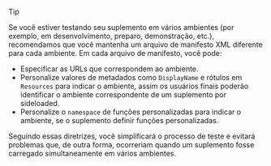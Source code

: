 > [!TIP]
> Se você estiver testando seu suplemento em vários ambientes (por exemplo, em desenvolvimento, preparo, demonstração, etc.), recomendamos que você mantenha um arquivo de manifesto XML diferente para cada ambiente. Em cada arquivo de manifesto, você pode:
> - Especificar as URLs que correspondem ao ambiente.
> - Personalize valores de metadados como `DisplayName` e rótulos em `Resources` para indicar o ambiente, assim os usuários finais poderão identificar o ambiente correspondente de um suplemento por sideloaded. 
> - Personalize o `namespace` de funções personalizadas para indicar o ambiente, se o suplemento definir funções personalizadas.
> 
> Seguindo essas diretrizes, você simplificará o processo de teste e evitará problemas que, de outra forma, ocorreriam quando um suplemento fosse carregado simultaneamente em vários ambientes.